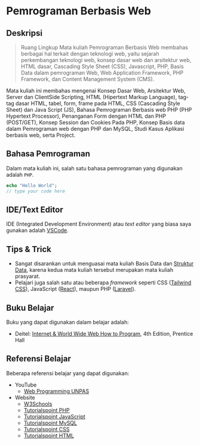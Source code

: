 # Pemrograman Berbasis Web

## Deskripsi

> Ruang Lingkup Mata kuliah Pemrograman Berbasis Web membahas berbagai hal terkait dengan teknologi web, yaitu sejarah perkembangan teknologi web, konsep dasar web dan arsitektur web, HTML dasar, Cascading Style Sheet (CSS), Javascript, PHP, Basis Data dalam pemrograman Web, Web Application Framework, PHP Framework, dan Content Management System (CMS).

Mata kuliah ini membahas mengenai Konsep Dasar Web, Arsitektur Web, Server dan ClientSide Scripting, HTML (Hipertext Markup Language), tag-tag dasar HTML, tabel, form, frame pada HTML, CSS (Cascading Style Sheet) dan Java Script (JS), Bahasa Pemrograman Berbasis web PHP (PHP Hypertext Processor), Penanganan Form dengan HTML dan PHP (POST/GET), Konsep Session dan Cookies Pada PHP, Konsep Basis data dalam Pemrograman web dengan PHP dan MySQL, Studi Kasus Aplikasi berbasis web, serta Project.

## Bahasa Pemrograman

Dalam mata kuliah ini, salah satu bahasa pemrograman yang digunakan adalah `PHP`.

```php
echo "Hello World";
// type your code here
```

## IDE/Text Editor

IDE (Integrated Development Environment) atau _text editor_ yang biasa saya gunakan adalah [VSCode](https://code.visualstudio.com/).

## Tips & Trick

- Sangat disarankan untuk menguasai mata kuliah Basis Data dan [Struktur Data](https://github.com/putuwaw/mk-strukdat), karena kedua mata kuliah tersebut merupakan mata kuliah prasyarat.
- Pelajari juga salah satu atau beberapa _framework_ seperti CSS ([Tailwind CSS](https://tailwindcss.com/)), JavaScript ([React](https://react.dev/)), maupun PHP ([Laravel](https://laravel.com/)).

## Buku Belajar

Buku yang dapat digunakan dalam belajar adalah:

- Deitel: [Internet & World Wide Web How to Program](https://www.amazon.com/Internet-World-Wide-Web-Program/dp/0132151006), 4th Edition, Prentice Hall

## Referensi Belajar

Beberapa referensi belajar yang dapat digunakan:

- YouTube
  - [Web Programming UNPAS](https://www.youtube.com/@sandhikagalihWPU)
- Website
  - [W3Schools](https://www.w3schools.com/)
  - [Tutorialspoint PHP](https://www.tutorialspoint.com/php/php_tutorial.pdf)
  - [Tutorialspoint JavaScript](https://www.tutorialspoint.com/javascript/javascript_tutorial.pdf)
  - [Tutorialspoint MySQL](https://www.tutorialspoint.com/mysql/mysql_tutorial.pdf)
  - [Tutorialspoint CSS](https://www.tutorialspoint.com/css/css_tutorial.pdf)
  - [Tutorialspoint HTML](https://www.tutorialspoint.com/html/html_tutorial.pdf)
